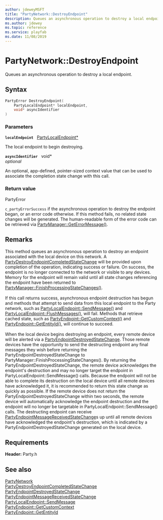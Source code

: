 ```yaml
---
author: jdeweyMSFT
title: "PartyNetwork::DestroyEndpoint"
description: Queues an asynchronous operation to destroy a local endpoint.
ms.author: jdewey
ms.topic: reference
ms.service: playfab
ms.date: 11/08/2019
---
```


# PartyNetwork::DestroyEndpoint  

Queues an asynchronous operation to destroy a local endpoint.  

## Syntax  
  
```cpp
PartyError DestroyEndpoint(  
    PartyLocalEndpoint* localEndpoint,  
    void* asyncIdentifier  
)  
```  
  
### Parameters  
  
**`localEndpoint`** &nbsp; [PartyLocalEndpoint*](../../PartyLocalEndpoint/partylocalendpoint.md)  
  
The local endpoint to begin destroying.  
  
**`asyncIdentifier`** &nbsp; void*  
*optional*  
  
An optional, app-defined, pointer-sized context value that can be used to associate the completion state change with this call.  
  
  
### Return value  
PartyError
  
```c_partyErrorSuccess``` if the asynchronous operation to destroy the endpoint began, or an error code otherwise. If this method fails, no related state changes will be generated. The human-readable form of the error code can be retrieved via [PartyManager::GetErrorMessage()](../../PartyManager/methods/partymanager_geterrormessage.md).
  
## Remarks  
  
This method queues an asynchronous operation to destroy an endpoint associated with the local device on this network. A [PartyDestroyEndpointCompletedStateChange](../../../structs/partydestroyendpointcompletedstatechange.md) will be provided upon completion of the operation, indicating success or failure. On success, the endpoint is no longer connected to the network or visible to any devices. Memory for the endpoint will remain valid until all state changes referencing the endpoint have been returned to [PartyManager::FinishProcessingStateChanges()](../../PartyManager/methods/partymanager_finishprocessingstatechanges.md). <br /><br /> If this call returns success, asynchronous endpoint destruction has begun and methods that attempt to send data from this local endpoint to the Party network, such as [PartyLocalEndpoint::SendMessage()](../../PartyLocalEndpoint/methods/partylocalendpoint_sendmessage.md) and [PartyLocalEndpoint::FlushMessages()](../../PartyLocalEndpoint/methods/partylocalendpoint_flushmessages.md), will fail. Methods that retrieve cached state, such as [PartyEndpoint::GetCustomContext()](../../PartyEndpoint/methods/partyendpoint_getcustomcontext.md) and [PartyEndpoint::GetEntityId()](../../PartyEndpoint/methods/partyendpoint_getentityid.md), will continue to succeed.   <br /><br /> When the local device begins destroying an endpoint, every remote device will be alerted via a [PartyEndpointDestroyedStateChange](../../../structs/partyendpointdestroyedstatechange.md). Those remote devices have the opportunity to send the destructing endpoint any final messages they wish before returning the PartyEndpointDestroyedStateChange to PartyManager::FinishProcessingStateChanges(). By returning the PartyEndpointDestroyedStateChange, the remote device acknowledges the endpoint's destruction and may no longer target the endpoint in PartyLocalEndpoint::SendMessage() calls. Because the endpoint will not be able to complete its destruction on the local device until all remote devices have acknowledged it, it is recommended to return this state change as quickly as possible. If the remote device does not return the PartyEndpointDestroyedStateChange within two seconds, the remote device will automatically acknowledge the endpoint destruction and the endpoint will no longer be targetable in PartyLocalEndpoint::SendMessage() calls. The destructing endpoint can receive [PartyEndpointMessageReceivedStateChange](../../../structs/partyendpointmessagereceivedstatechange.md)s up until all remote devices have acknowledged the endpoint's destruction, which is indicated by a PartyEndpointDestroyedStateChange generated on the local device.
  
## Requirements  
  
**Header:** Party.h
  
## See also  
[PartyNetwork](../partynetwork.md)  
[PartyDestroyEndpointCompletedStateChange](../../../structs/partydestroyendpointcompletedstatechange.md)  
[PartyEndpointDestroyedStateChange](../../../structs/partyendpointdestroyedstatechange.md)  
[PartyEndpointMessageReceivedStateChange](../../../structs/partyendpointmessagereceivedstatechange.md)  
[PartyLocalEndpoint::SendMessage](../../PartyLocalEndpoint/methods/partylocalendpoint_sendmessage.md)  
[PartyEndpoint::GetCustomContext](../../PartyEndpoint/methods/partyendpoint_getcustomcontext.md)  
[PartyEndpoint::GetEntityId](../../PartyEndpoint/methods/partyendpoint_getentityid.md)
  
  
